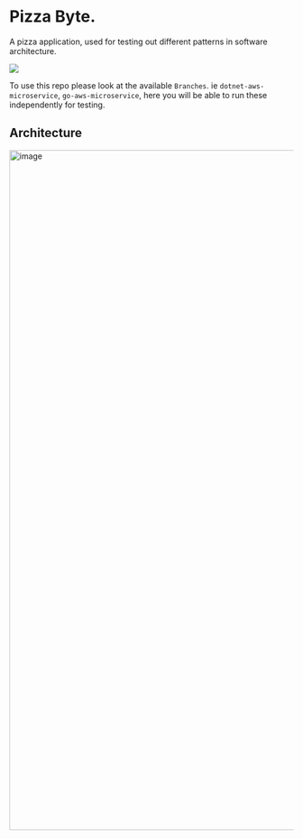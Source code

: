 #  Pizza Byte. 
A pizza application, used for testing out different patterns in software architecture.

![](https://images.unsplash.com/photo-1560302014-f44964f3e8b7?ixlib=rb-4.0.3&ixid=M3wxMjA3fDB8MHxwaG90by1wYWdlfHx8fGVufDB8fHx8fA%3D%3D&auto=format&fit=crop&w=3262&q=80)

To use this repo please look at the available `Branches`. ie `dotnet-aws-microservice`, `go-aws-microservice`, here you will be able to run these independently for testing.


## Architecture 

<img width="1206" alt="image" src="https://github.com/JustJordanT/pizza-byte/assets/38886930/baf37e39-5cf0-49d4-bb44-78d4e3a270cc">
